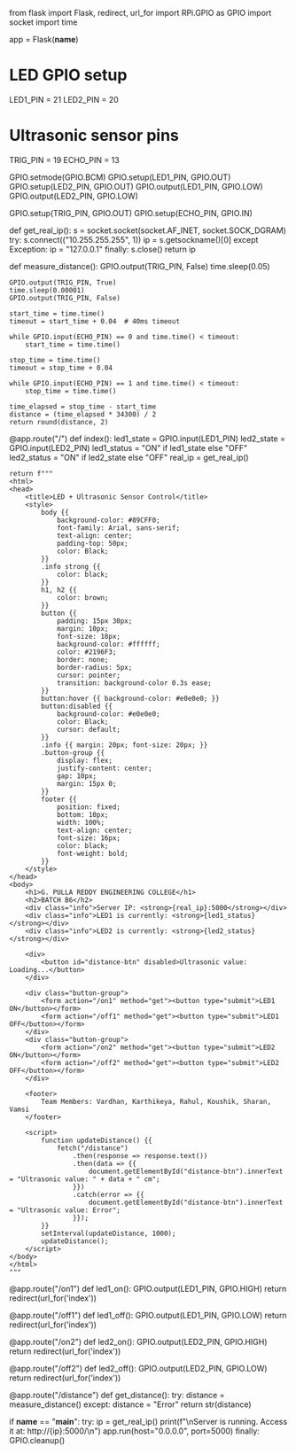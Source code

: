 from flask import Flask, redirect, url_for
import RPi.GPIO as GPIO
import socket
import time

app = Flask(__name__)

# LED GPIO setup
LED1_PIN = 21
LED2_PIN = 20

# Ultrasonic sensor pins
TRIG_PIN = 19
ECHO_PIN = 13

GPIO.setmode(GPIO.BCM)
GPIO.setup(LED1_PIN, GPIO.OUT)
GPIO.setup(LED2_PIN, GPIO.OUT)
GPIO.output(LED1_PIN, GPIO.LOW)
GPIO.output(LED2_PIN, GPIO.LOW)

GPIO.setup(TRIG_PIN, GPIO.OUT)
GPIO.setup(ECHO_PIN, GPIO.IN)

def get_real_ip():
    s = socket.socket(socket.AF_INET, socket.SOCK_DGRAM)
    try:
        s.connect(("10.255.255.255", 1))
        ip = s.getsockname()[0]
    except Exception:
        ip = "127.0.0.1"
    finally:
        s.close()
    return ip

def measure_distance():
    GPIO.output(TRIG_PIN, False)
    time.sleep(0.05)

    GPIO.output(TRIG_PIN, True)
    time.sleep(0.00001)
    GPIO.output(TRIG_PIN, False)

    start_time = time.time()
    timeout = start_time + 0.04  # 40ms timeout

    while GPIO.input(ECHO_PIN) == 0 and time.time() < timeout:
        start_time = time.time()

    stop_time = time.time()
    timeout = stop_time + 0.04

    while GPIO.input(ECHO_PIN) == 1 and time.time() < timeout:
        stop_time = time.time()

    time_elapsed = stop_time - start_time
    distance = (time_elapsed * 34300) / 2
    return round(distance, 2)

@app.route("/")
def index():
    led1_state = GPIO.input(LED1_PIN)
    led2_state = GPIO.input(LED2_PIN)
    led1_status = "ON" if led1_state else "OFF"
    led2_status = "ON" if led2_state else "OFF"
    real_ip = get_real_ip()

    return f"""
    <html>
    <head>
        <title>LED + Ultrasonic Sensor Control</title>
        <style>
            body {{
                background-color: #89CFF0;
                font-family: Arial, sans-serif;
                text-align: center;
                padding-top: 50px;
                color: Black;
            }}
            .info strong {{
                color: black;
            }}
            h1, h2 {{
                color: brown;
            }}
            button {{
                padding: 15px 30px;
                margin: 10px;
                font-size: 18px;
                background-color: #ffffff;
                color: #2196F3;
                border: none;
                border-radius: 5px;
                cursor: pointer;
                transition: background-color 0.3s ease;
            }}
            button:hover {{ background-color: #e0e0e0; }}
            button:disabled {{
                background-color: #e0e0e0;
                color: Black;
                cursor: default;
            }}
            .info {{ margin: 20px; font-size: 20px; }}
            .button-group {{
                display: flex;
                justify-content: center;
                gap: 10px;
                margin: 15px 0;
            }}
            footer {{
                position: fixed;
                bottom: 10px;
                width: 100%;
                text-align: center;
                font-size: 16px;
                color: black;
                font-weight: bold;
            }}
        </style>
    </head>
    <body>
        <h1>G. PULLA REDDY ENGINEERING COLLEGE</h1>
        <h2>BATCH B6</h2>
        <div class="info">Server IP: <strong>{real_ip}:5000</strong></div>
        <div class="info">LED1 is currently: <strong>{led1_status}</strong></div>
        <div class="info">LED2 is currently: <strong>{led2_status}</strong></div>

        <div>
            <button id="distance-btn" disabled>Ultrasonic value: Loading...</button>
        </div>

        <div class="button-group">
            <form action="/on1" method="get"><button type="submit">LED1 ON</button></form>
            <form action="/off1" method="get"><button type="submit">LED1 OFF</button></form>
        </div>
        <div class="button-group">
            <form action="/on2" method="get"><button type="submit">LED2 ON</button></form>
            <form action="/off2" method="get"><button type="submit">LED2 OFF</button></form>
        </div>

        <footer>
            Team Members: Vardhan, Karthikeya, Rahul, Koushik, Sharan, Vamsi
        </footer>

        <script>
            function updateDistance() {{
                fetch("/distance")
                    .then(response => response.text())
                    .then(data => {{
                        document.getElementById("distance-btn").innerText = "Ultrasonic value: " + data + " cm";
                    }})
                    .catch(error => {{
                        document.getElementById("distance-btn").innerText = "Ultrasonic value: Error";
                    }});
            }}
            setInterval(updateDistance, 1000);
            updateDistance();
        </script>
    </body>
    </html>
    """

@app.route("/on1")
def led1_on():
    GPIO.output(LED1_PIN, GPIO.HIGH)
    return redirect(url_for('index'))

@app.route("/off1")
def led1_off():
    GPIO.output(LED1_PIN, GPIO.LOW)
    return redirect(url_for('index'))

@app.route("/on2")
def led2_on():
    GPIO.output(LED2_PIN, GPIO.HIGH)
    return redirect(url_for('index'))

@app.route("/off2")
def led2_off():
    GPIO.output(LED2_PIN, GPIO.LOW)
    return redirect(url_for('index'))

@app.route("/distance")
def get_distance():
    try:
        distance = measure_distance()
    except:
        distance = "Error"
    return str(distance)

if __name__ == "__main__":
    try:
        ip = get_real_ip()
        print(f"\nServer is running. Access it at: http://{ip}:5000/\n")
        app.run(host="0.0.0.0", port=5000)
    finally:
        GPIO.cleanup()
